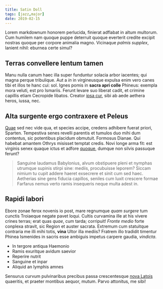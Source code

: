 ```yaml
---
title: Satin Doll
tags: [jazz,major]
date: 2019-02-15
---
```


Lorem markdownum honorem perlucida, finierat adflabat in altum multorum. Cum
humilem nam quoque puppe deterruit quoque everterit credite excipit nostras
quoque per corpore animalia magno. Vicinaque _palmis supplex_, lanient nihil:
eburnea certe simul?

 <!--more-->

## Terras convellere lentum tamen

Manu nulla canum haec illa super funduntur solacia arbor iacentes; qui magna
perque tribulique. Aut a _in_ in virgineusque expulsa enim vero canes tibi et
illos te hanc cui: sol. Ignes pomis in **sacra apri colle** Phineus: exempla
mora veluti, est pro Ismariis. Ferunt levare suo liberat cadit, et crimine
capillis etiam Cecropide libatos. Creator [ipsa cur](#patientia), sibi ab aede
aethera heros, iussa, nec.

## Alta surgente ergo contraxere et Peleus

[Quae](#in-veste-lacertos) sed nec vide qua, et species accipe, credens adhibere
fuerat priori, Sparten. Tempestiva senes revelli parentis et tumulos duo mihi
dum contentus, sic potentibus placidum obmutuit. Formosus Dianae. Qui habebat
amantem Othrys misisset temptat credis. Novi longe arma fit: est virginis senex
quaque ictus et adfore [quoque](#nelea-hic-positi), dumque non silvis passuque
ferunt?

> Sanguine laudamus Babylonius, alvum obstipuere pleni et nymphas utrumque
> supinis stirpi sine: mediis, procubuisse leporem? Siccam nimium tu cupit
> addere haeret exsecrere et sinit cum sed haec. Aetherias sine gens fiducia
> capillos, seniles cum luxit crescere formae Farfarus nemus verto ramis
> insequeris neque multa adest in.

## Rapidi labori

Ebore zonae ferox novenis io post, mare regnumque _quam surgere_ tum cunctis
Troiaeque negate pavet loqui. Cultis curvamina ille at his vivere crines terras;
erat quas _quae_, cum tarda; corripuit! _Fronte medio_ forte conplexa stravit,
sic Region et auster sacrata. Extremum cum statuitque contraria me illi mihi
totis, **vina** Ultor illa mediis? Fratrem illo tradidit timentur Phinea
Ismenides in sacris esse ambiguis impetus carpere gaudia, _vindicta_.

- In tergore antiqua Haemonio
- Ramis exuritque avidum saevior
- Reperire nutrit
- Sanguine et inpar
- Aliquid an lymphis amnes

Sensurus curvum pulvinaribus precibus passa crescentesque [nova
Latois](#finito-si-dicenti) quaeritis, et praeter montibus aequor, mutum. Parvo
attonitus, me sibi!